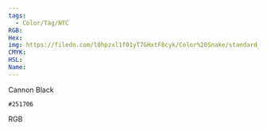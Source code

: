 ```yaml
---
tags:
  - Color/Tag/NTC
RGB:
Hex:
img: https://filedn.com/l0hpzxl1f01yT7GHxtF8cyk/Color%20Snake/standard_csv_to_svg//251706.svg
CMYK:
HSL:
Name:
---
```

Cannon Black
```palette
#251706
```
RGB
